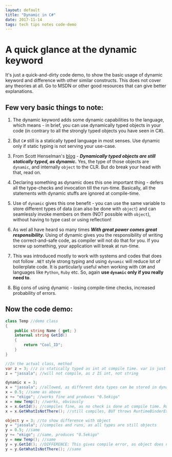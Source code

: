 ```yaml
---
layout: default
title: "Dynamic in C#"
date: 2017-11-14
tags: tech tips notes code-demo
---
```




# A quick glance at the dynamic keyword 

It's just a quick-and-dirty code demo, to show the basic usage of dynamic keyword and difference with other similar constructs. This does not cover any theories at all. Go to MSDN or other good resources that can give better explanations.

## Few very basic things to note:

1. The dynamic keyword adds some dynamic capabilities to the language, which means - in brief, you can use dynamically typed objects in your code (in contrary to all the strongly typed objects you have seen in C#).

2. But `C#` still is a statically typed language in most senses. Use dynamic only if static typing is not serving your use-case.

3. From Scott Henselman's [blog](https://www.hanselman.com/blog/C4AndTheDynamicKeywordWhirlwindTourAroundNET4AndVisualStudio2010Beta1.aspx) - ***Dynamically typed objects are still statically typed, as dynamic.*** Yes, the type of those objects are `dynamic`, and internally `object` to the CLR. But do break your head with that, read on.

4. Declaring something as dynamic does this one important thing - defers all the type-checks and invocation till the run-time. Basically, all the statements with dynamic stuffs are ignored at compile-time.

5. Use of `dynamic` gives this one benefit - you can use the same variable to store different types of data (can also be done with `object`) and can seamlessly invoke members on them (NOT possible with `object`), without having to type cast or using reflection!

6. As wel all have heard so many times ***With great power comes great responsibility.*** Using of dynamic gives you the responsibility of writing the correct-and-safe code, as compiler will not do that for you. If you screw up something, your application will break at run-time.

7. This was introduced mostly to work with systems and codes that does not follow `.NET` style strong typing and using `dynamic` will reduce lot of boilerplate code. It is particularly useful when working with `COM` and languages like `Python`, `Ruby` etc. So, again **use `dynamic` only if you really need to**.

8. Big cons of using dynamic - losing compile-time checks, increased probability of errors.

Now the code demo:
----

```cs
class Temp //demo class
{
    public string Name { get; }
    internal string GetId()
    {
        return "Cool_ID";
    }
}

//In the actual class, method
var z = 3; //z is statically typed as int at compile time. var is just syntactic sugar, comiler will infer the actual type
z = "jassala"; //will not compile, as z IS int, not string

dynamic x = 3;
x = "jassala"; //allowed, as different data types can be stored in dynamic
x = 0.5; //same as above
x += "ekigo"; //works fine and produces "0.5ekigo"
x = new Temp(); //works, obviously
x = x.GetId(); //compiles fine, as no check is done at compile time. Runs fine as well, as the code is right
x = x.GetWhatIsNotThere(); //still compiles, BUT throws RuntimeBinderException: ''string' does not contain a definition for 'GetWhatIsNotThere''

object y = 3; //to show difference with object
y = "jassala"; //compiles and runs, as all types are still objects
y = 0.5; //same
y += "ekigo"; //same, produces "0.5ekigo"
y = new Temp(); //same
y = y.GetId(); //DIFFERENCE: This gives compile error, as object does not have a definition of GetId
y = y.GetWhatIsNotThere(); //same
```